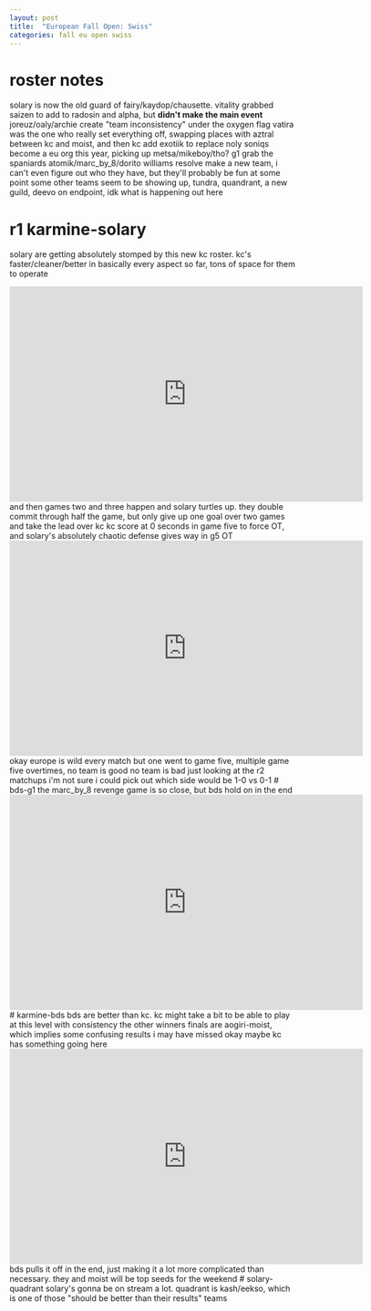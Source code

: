 ```yaml
---
layout: post
title:  "European Fall Open: Swiss"
categories: fall eu open swiss
---
```

# roster notes
solary is now the old guard of fairy/kaydop/chausette. vitality grabbed saizen to add to radosin and alpha, but <b>didn't make the main event</b>
joreuz/oaly/archie create "team inconsistency" under the oxygen flag
vatira was the one who really set everything off, swapping places with aztral between kc and moist, and then kc add exotiik to replace noly
soniqs become a eu org this year, picking up metsa/mikeboy/tho?
g1 grab the spaniards atomik/marc_by_8/dorito
williams resolve make a new team, i can't even figure out who they have, but they'll probably be fun at some point
some other teams seem to be showing up, tundra, quandrant, a new guild, deevo on endpoint, idk what is happening out here
# r1 karmine-solary
solary are getting absolutely stomped by this new kc roster. kc's faster/cleaner/better in basically every aspect so far, tons of space for them to operate
<iframe src="https://clips.twitch.tv/embed?clip=FuriousUninterestedPicklesDerp-7EgLiin4Li7q4U9p&parent=mod-gg.github.io" frameborder="0" allowfullscreen="true" scrolling="no" height="378" width="620"></iframe>
and then games two and three happen and solary turtles up. they double commit through half the game, but only give up one goal over two games and take the lead over kc
kc score at 0 seconds in game five to force OT, and solary's absolutely chaotic defense gives way in g5 OT
<iframe src="https://clips.twitch.tv/embed?clip=NimbleUninterestedSandstormTooSpicy-lKVx-1jolrEHYQrC&parent=mod-gg.github.io" frameborder="0" allowfullscreen="true" scrolling="no" height="378" width="620"></iframe>
okay europe is wild every match but one went to game five, multiple game five overtimes, no team is good no team is bad
just looking at the r2 matchups i'm not sure i could pick out which side would be 1-0 vs 0-1
# bds-g1
the marc_by_8 revenge game is so close, but bds hold on in the end
<iframe src="https://clips.twitch.tv/embed?clip=FrailSillyTitanGOWSkull-OgVjnc9yPa0Sni8q&parent=mod-gg.github.io" frameborder="0" allowfullscreen="true" scrolling="no" height="378" width="620"></iframe>
# karmine-bds
bds are better than kc. kc might take a bit to be able to play at this level with consistency
the other winners finals are aogiri-moist, which implies some confusing results i may have missed
okay maybe kc has something going here
<iframe src="https://clips.twitch.tv/embed?clip=GleamingTransparentRavenSquadGoals-leiP0SerObmG-VkH&parent=mod-gg.github.io" frameborder="0" allowfullscreen="true" scrolling="no" height="378" width="620"></iframe>
bds pulls it off in the end, just making it a lot more complicated than necessary. they and moist will be top seeds for the weekend
# solary-quadrant
solary's gonna be on stream a lot. quadrant is kash/eekso, which is one of those "should be better than their results" teams